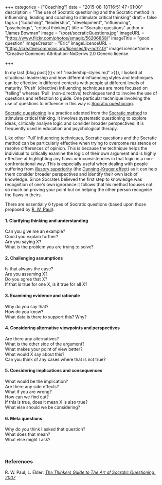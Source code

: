 +++
categories = ["Coaching"]
date = "2015-08-18T16:51:47+01:00"
description = "The use of Socratic questioning and the Socratic method in influencing, leading and coaching to stimulate critical thinking"
draft = false
tags = ["coaching", "leadership", "development", "influencing", "psychology", "critical thinking"]
title = "Socratic questions"
author = "James Bowman"
image = "/post/socraticQuestions.jpg"
imageURL = "https://www.flickr.com/photos/emagic/56206868/"
imageTitle = "good question"
imageCreator = "Eric"
imageLicenceURL = "https://creativecommons.org/licenses/by-nd/2.0/"
imageLicenceName = "Creative Commons Attribution-NoDerivs 2.0 Generic license

+++

In my last [blog post]({{< ref "leadership-styles.md" >}}), I looked at situational leadership and how different influencing styles and techniques can be effective in different contexts with people at different levels of maturity.  'Push' (directive) influencing techniques are more focused on "telling" whereas 'Pull' (non-directive) techniques tend to involve the use of questions and reflection to guide.  One particular technique involving the use of questions to influence in this way is [Socratic questioning].

[Socratic questioning] is a practice adapted from the [Socratic method](https://en.wikipedia.org/wiki/Socratic_method) to stimulate critical thinking.  It involves systematic questioning to explore ideas, critically analyse logic and consider broader perspectives.  It is frequently used in education and psychological therapy.  

Like other 'Pull' influencing techniques, Socratic questions and the Socratic method can be particularly effective when trying to overcome resistence or resolve differences of opinion.  This is because the technique helps the individual to critically examine the logic of their own argument and is highly effective at highlighting any flaws or inconsistencies in that logic in a non-confrontational way.  This is especially useful when dealing with people suffering from [illusory superiority](https://en.wikipedia.org/wiki/Illusory_superiority) (the [Dunning-Kruger effect](https://en.wikipedia.org/wiki/Dunning%E2%80%93Kruger_effect)) as it can help them consider broader perspectives and identify their own lack of knowledge.  Since Socrates believed the first step to knowledge was recognition of one's own ignorance it follows that his method focuses not so much on proving your point but on helping the other person recognise the flaws in theirs.

There are essentially 6 types of Socratic questions (based upon those proposed by [R. W. Paul]):

#### 1. Clarifying thinking and understanding
Can you give me an example? <br>
Could you explain further? <br>
Are you saying X? <br>
What is the problem you are trying to solve? <br>

#### 2. Challenging assumptions
Is that always the case? <br>
Are you assuming X? <br>
Do you agree that X? <br>
If that is true for one X, is it true for all X? <br>

#### 3. Examining evidence and rationale
Why do you say that? <br>
How do you know? <br>
What data is there to support this?
Why? <br> 

#### 4. Considering alternative viewpoints and perspectives
Are there any alternatives? <br>
What is the other side of the argument? <br>
What makes your point of view better? <br>
What would X say about this? <br>
Can you think of any cases where that is not true? <br>

#### 5. Considering implications and consequences
What would be the implication? <br>
Are there any side effects?  <br>
What if you are wrong? <br>
How can we find out? <br>
If this is true, does it mean X is also true? <br>
What else should we be considering? <br>

#### 6. Meta questions
Why do you think I asked that question? <br>
What does that mean? <br>
What else might I ask? <br>

<br>

### References

R. W. Paul, L. Elder: [_The Thinkers Guide to The Art of Socratic Questioning, 2007_][R. W. Paul]



[Socratic questioning]: https://en.wikipedia.org/wiki/Socratic_questioning
[R. W. Paul]: http://www.amazon.com/The-Thinkers-Guide-Socratic-Questioning/dp/0944583318
